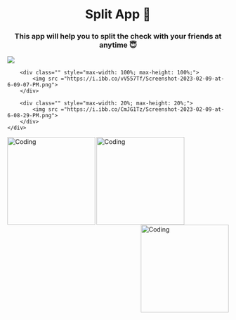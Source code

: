<h1 align="center">Split App 💸</h1>
<h3 align="center">This app will help you to split the check with your friends at anytime 😇</h3>




<div id="banner" style="overflow: hidden; display: inline-block;">
        <div class="" style="max-width: 20%; max-height: 20%;">
            <img src ="https://i.ibb.co/7zC5cQ8/Screenshot-2023-02-09-at-6-09-49-PM.png">
        </div>

        <div class="" style="max-width: 100%; max-height: 100%;">
            <img src ="https://i.ibb.co/vV557Tf/Screenshot-2023-02-09-at-6-09-07-PM.png">
        </div>

        <div class="" style="max-width: 20%; max-height: 20%;">
            <img src ="https://i.ibb.co/CmJG1Tz/Screenshot-2023-02-09-at-6-08-29-PM.png">
        </div>
    </div>




<img align="left" alt="Coding" width="200" src="">
<img align="center" alt="Coding" width="200" src="">
<img align="right" alt="Coding" width="200" src="">

